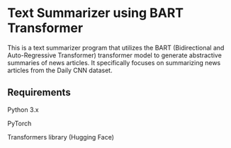 
# Text Summarizer using BART Transformer
This is a text summarizer program that utilizes the BART (Bidirectional and Auto-Regressive Transformer) transformer model to generate abstractive summaries of news articles. It specifically focuses on summarizing news articles from the Daily CNN dataset.

## Requirements 

Python 3.x

PyTorch

Transformers library (Hugging Face)

